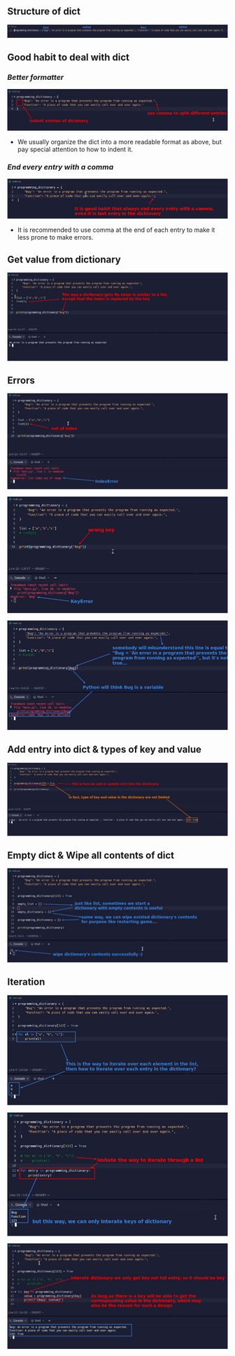 ## **Structure of dict**

![Alt dictionary key value](pic/01.jpg)

## **Good habit to deal with dict**

### _Better formatter_

![Alt better format](pic/02.jpg)

- We usually organize the dict into a more readable format as above, but pay special attention to how to indent it.

### _End every entry with a comma_

![Alt good habitL - end with comma](pic/03.jpg)

- It is recommended to use comma at the end of each entry to make it less prone to make errors.

## **Get value from dictionary**

![Alt get value](pic/04.jpg)

## **Errors**

![Alt IndexError](pic/05.jpg)

![Alt KeyError](pic/06.jpg)

![Alt NameError](pic/07.jpg)

## **Add entry into dict & types of key and value**

![Alt add entry, type of key/value](pic/08.jpg)

## **Empty dict & Wipe all contents of dict**

![Alt empty/wipe](pic/09.jpg)

## **Iteration**

![Alt iterate list](pic/10.jpg)

![Alt iterate dict](pic/11.jpg)

![Alt iterate dict (including key and value)](pic/12.jpg)
